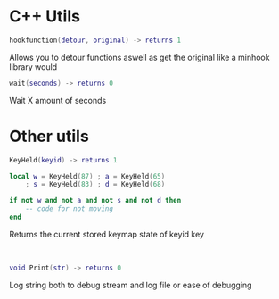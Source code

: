 # C++ Utils

```lua
hookfunction(detour, original) -> returns 1
```
Allows you to detour functions aswell as get the original like a minhook library would

```lua
wait(seconds) -> returns 0
```
Wait X amount of seconds

# Other utils

```lua
KeyHeld(keyid) -> returns 1
```
```lua
local w = KeyHeld(87) ; a = KeyHeld(65)
	; s = KeyHeld(83) ; d = KeyHeld(68)

if not w and not a and not s and not d then
    -- code for not moving
end
```
Returns the current stored keymap state of keyid key

<br/>

```lua
void Print(str) -> returns 0
```
Log string both to debug stream and log file or ease of debugging

